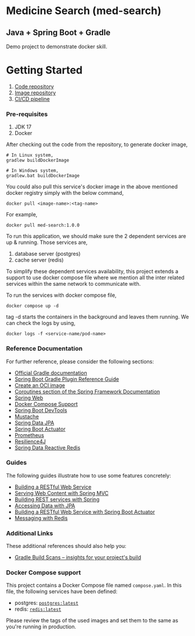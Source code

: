 # Medicine Search (med-search) 
## Java + Spring Boot + Gradle
Demo project to demonstrate docker skill.

# Getting Started
1. [Code repository](https://github.com/Ananth-SePi/med-search)
2. [Image repository](https://hub.docker.com/r/ananthpitchiah/med-search)
3. [CI/CD pipeline](https://github.com/Ananth-SePi/med-search/actions)

### Pre-requisites
1. JDK 17
2. Docker

After checking out the code from the repository, to generate docker image,
```shell
# In Linux system,
gradlew buildDockerImage

# In Windows system,
gradlew.bat buildDockerImage
```
You could also pull this service's docker image in the above mentioned docker registry simply with the below command,
```shell
docker pull <image-name>:<tag-name>
```
For example,
```shell
docker pull med-search:1.0.0
```

To run this application, we should make sure the 2 dependent services are up & running. Those services are,
1. database server (postgres)
2. cache server (redis)

To simplify these dependent services availability, this project extends a support to use docker compose file where we mention all the inter related services within the same network to communicate with.

To run the services with docker compose file,
```shell
docker compose up -d
```
tag -d starts the containers in the background and leaves them running. We can check the logs by using,
```shell
docker logs -f <service-name/pod-name>
```

### Reference Documentation
For further reference, please consider the following sections:

* [Official Gradle documentation](https://docs.gradle.org)
* [Spring Boot Gradle Plugin Reference Guide](https://docs.spring.io/spring-boot/3.3.3/gradle-plugin)
* [Create an OCI image](https://docs.spring.io/spring-boot/3.3.3/gradle-plugin/packaging-oci-image.html)
* [Coroutines section of the Spring Framework Documentation](https://docs.spring.io/spring/docs/6.1.12/spring-framework-reference/languages.html#coroutines)
* [Spring Web](https://docs.spring.io/spring-boot/docs/3.3.3/reference/htmlsingle/index.html#web)
* [Docker Compose Support](https://docs.spring.io/spring-boot/docs/3.3.3/reference/htmlsingle/index.html#features.docker-compose)
* [Spring Boot DevTools](https://docs.spring.io/spring-boot/docs/3.3.3/reference/htmlsingle/index.html#using.devtools)
* [Mustache](https://docs.spring.io/spring-boot/docs/3.3.3/reference/htmlsingle/index.html#web.servlet.spring-mvc.template-engines)
* [Spring Data JPA](https://docs.spring.io/spring-boot/docs/3.3.3/reference/htmlsingle/index.html#data.sql.jpa-and-spring-data)
* [Spring Boot Actuator](https://docs.spring.io/spring-boot/docs/3.3.3/reference/htmlsingle/index.html#actuator)
* [Prometheus](https://docs.spring.io/spring-boot/docs/3.3.3/reference/htmlsingle/index.html#actuator.metrics.export.prometheus)
* [Resilience4J](https://docs.spring.io/spring-cloud-circuitbreaker/docs/current/reference/html/#configuring-resilience4j-circuit-breakers)
* [Spring Data Reactive Redis](https://docs.spring.io/spring-boot/docs/3.3.3/reference/htmlsingle/index.html#data.nosql.redis)

### Guides
The following guides illustrate how to use some features concretely:

* [Building a RESTful Web Service](https://spring.io/guides/gs/rest-service/)
* [Serving Web Content with Spring MVC](https://spring.io/guides/gs/serving-web-content/)
* [Building REST services with Spring](https://spring.io/guides/tutorials/rest/)
* [Accessing Data with JPA](https://spring.io/guides/gs/accessing-data-jpa/)
* [Building a RESTful Web Service with Spring Boot Actuator](https://spring.io/guides/gs/actuator-service/)
* [Messaging with Redis](https://spring.io/guides/gs/messaging-redis/)

### Additional Links
These additional references should also help you:

* [Gradle Build Scans – insights for your project's build](https://scans.gradle.com#gradle)

### Docker Compose support
This project contains a Docker Compose file named `compose.yaml`.
In this file, the following services have been defined:

* postgres: [`postgres:latest`](https://hub.docker.com/_/postgres)
* redis: [`redis:latest`](https://hub.docker.com/_/redis)

Please review the tags of the used images and set them to the same as you're running in production.

